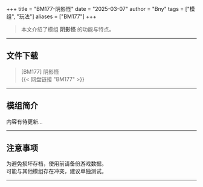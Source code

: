 +++
title = "BM177-阴影怪"
date = "2025-03-07"
author = "Bny"
tags = ["模组", "玩法"]
aliases = ["BM177"]
+++

> 本文介绍了模组 **阴影怪** 的功能与特点。

---

## 文件下载

> [BM177] 阴影怪  
{{< 网盘链接 "BM177" >}}  

---

## 模组简介

>  
内容有待更新...  

---

## 注意事项

>  
为避免损坏存档，使用前请备份游戏数据。  
可能与其他模组存在冲突，建议单独测试。  

---

